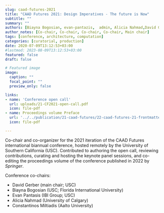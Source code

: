 ```yaml
---
slug: caad-futures-2021
title: "CAAD Futures 2021: Design Imperatives - The future is Now"
subtitle: ""
summary: ""
authors: [Biayna Bogosian, evan-pantazis,  admin, Alicia Nahmad,David Gerber]
author_notes: [Co-chair, Co-chair, Co-chair, Co-chair, Main chair]
tags: [conference, architecture, computation]
categories: [curatorial, production]
date: 2020-07-09T13:12:53+03:00
#lastmod: 2023-08-09T13:12:53+03:00
featured: false
draft: false

# Featured image
image:
  caption: ""
  focal_point: ""
  preview_only: false

links: 
- name: 'Conference open call'
  url: uploads/21-CF2021-open-call.pdf
  icon: file-pdf
- name: Proceedings volume Preface
  url: '../../publication/21-caad-futures/22-caad-futures-21-frontmatter.pdf'
  icon: file-pdf

---
```


Co-chair and co-organizer for the 2021 iteration of the CAAD Futures international biannual conference, hosted remotely by the University of Southern California (USC).
Contributed to authoring the open call, reviewing contributions, curating and hosting the keynote panel sessions, and co-editing the proceedings volume of the conference published in 2022 by *Springer*. 

Conference co-chairs: 
- David Gerber (main chair; USC) 
- Biayna Bogosian (USC; Florida International University)
- Evan Pantasis (IBI Group; USC)
- Alicia Nahmad (University of Calgary)
- Constantinos Miltiadis (Aalto University)

<!-- 
Conference co-chair, co-organizer, and host; co-curator of the keynote panel sessions;  co-writer of the conference open call; contribution reviewer; co-writer of the volume editorial.
--> 
